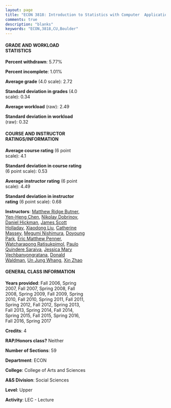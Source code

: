 ```yaml
---
layout: page
title: "ECON 3818: Introduction to Statistics with Computer  Applications Statistics"
comments: true
description: "blanks"
keywords: "ECON,3818,CU,Boulder"
---
```

<head>
<script src="https://ajax.googleapis.com/ajax/libs/jquery/2.1.3/jquery.min.js"></script>
<script src="https://dl.dropboxusercontent.com/s/pc42nxpaw1ea4o9/highcharts.js?dl=0"></script>
<!-- <script src="../assets/js/highcharts.js"></script> -->
<style type="text/css">@font-face {
	font-family: "Bebas Neue";
	src: url(https://www.filehosting.org/file/details/544349/BebasNeue Regular.otf) format("opentype");
	}
	h1.Bebas { 
		font-family: "Bebas Neue", Verdana, Tahoma;
	}
</style>
</head>
<body>
	<div id="container" style="float: right; width: 45%; height: 88%; margin-left: 2.5%; margin-right: 2.5%;"></div>
	<script language="JavaScript">
		$(document).ready(function() {
		var chart = {type: 'column'};
		var title = {text: 'Grade Distribution'};
		var xAxis = {categories: ['A','B','C','D','F'],crosshair: true};
		var yAxis = {min: 0,title: {text: 'Percentage'}};
		var tooltip = {headerFormat: '<center><b><span style="font-size:20px">{point.key}</span></b></center>',
		               pointFormat: '<td style="padding:0"><b>{point.y:.1f}%</b></td>',
		               footerFormat: '</table>',shared: true,useHTML: true};
		var plotOptions = {column: {pointPadding: 0.0,borderWidth: 0}};  
		var credits = {enabled: false};var series= [{name: 'Percent',data: [28.03,32.2,30.04,5.01,4.72,]}];
		var json = {};
		json.chart = chart;
		json.title = title;
		json.tooltip = tooltip;
		json.xAxis = xAxis;
		json.yAxis = yAxis;  
		json.series = series;
		json.plotOptions = plotOptions;  
		json.credits = credits;
		$('#container').highcharts(json);
	});
	</script>
</body>
			   
#### GRADE AND WORKLOAD STATISTICS

**Percent withdrawn**: 5.77%

**Percent incomplete**: 1.01%

**Average grade** (4.0 scale): 2.72

**Standard deviation in grades** (4.0 scale): 0.34

**Average workload** (raw): 2.49

**Standard deviation in workload** (raw): 0.32

#### COURSE AND INSTRUCTOR RATINGS/INFORMATION

**Average course rating** (6 point scale): 4.1

**Standard deviation in course rating** (6 point scale): 0.53

**Average instructor rating** (6 point scale): 4.49

**Standard deviation in instructor rating** (6 point scale): 0.68

**Instructors**: <a href='../../instructors/Matthew_Ridge_Butner'>Matthew Ridge Butner</a>, <a href='../../instructors/Yen-Heng_Chen'>Yen-Heng Chen</a>, <a href='../../instructors/Nikolay_Dobrinov'>Nikolay Dobrinov</a>, <a href='../../instructors/Daniel_Hickman'>Daniel Hickman</a>, <a href='../../instructors/James_Scott_Holladay'>James Scott Holladay</a>, <a href='../../instructors/Xiaodong_Liu'>Xiaodong Liu</a>, <a href='../../instructors/Catherine_Massey'>Catherine Massey</a>, <a href='../../instructors/Megumi_Nishimura'>Megumi Nishimura</a>, <a href='../../instructors/Doyoung_Park'>Doyoung Park</a>, <a href='../../instructors/Eric_Matthew_Penner'>Eric Matthew Penner</a>, <a href='../../instructors/Watcharapong_Ratisukpimol'>Watcharapong Ratisukpimol</a>, <a href='../../instructors/Paulo_Quindere_Saraiva'>Paulo Quindere Saraiva</a>, <a href='../../instructors/Jessica_Mary_Vechbanyongratana'>Jessica Mary Vechbanyongratana</a>, <a href='../../instructors/Donald_Waldman'>Donald Waldman</a>, <a href='../../instructors/Un_Jung_Whang'>Un Jung Whang</a>, <a href='../../instructors/Xin_Zhao'>Xin Zhao</a>

#### GENERAL CLASS INFORMATION

**Years provided**: Fall 2006, Spring 2007, Fall 2007, Spring 2008, Fall 2008, Spring 2009, Fall 2009, Spring 2010, Fall 2010, Spring 2011, Fall 2011, Spring 2012, Fall 2012, Spring 2013, Fall 2013, Spring 2014, Fall 2014, Spring 2015, Fall 2015, Spring 2016, Fall 2016, Spring 2017

**Credits**: 4

**RAP/Honors class?** Neither

**Number of Sections**: 59

**Department**: ECON

**College**: College of Arts and Sciences

**A&S Division**: Social Sciences

**Level**: Upper

**Activity**: LEC - Lecture
